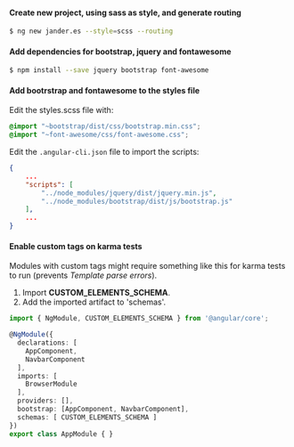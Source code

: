 #### Create new project, using sass as style, and generate routing

```bash
$ ng new jander.es --style=scss --routing
```

#### Add dependencies for bootstrap, jquery and fontawesome

```bash
$ npm install --save jquery bootstrap font-awesome
```

#### Add bootrstrap and fontawesome to the styles file

Edit the styles.scss file with:

```scss
@import "~bootstrap/dist/css/bootstrap.min.css";
@import "~font-awesome/css/font-awesome.css";
```

Edit the `.angular-cli.json` file to import the scripts:

```json
{
    ...
    "scripts": [
        "../node_modules/jquery/dist/jquery.min.js",
        "../node_modules/bootstrap/dist/js/bootstrap.js"
    ],
    ...
}
```

#### Enable custom tags on karma tests

Modules with custom tags might require something like this for karma tests to run (prevents *Template parse errors*).

1. Import **CUSTOM_ELEMENTS_SCHEMA**.
2. Add the imported artifact to 'schemas'.


```typescript
import { NgModule, CUSTOM_ELEMENTS_SCHEMA } from '@angular/core';

@NgModule({
  declarations: [
    AppComponent,
    NavbarComponent
  ],
  imports: [
    BrowserModule
  ],
  providers: [],
  bootstrap: [AppComponent, NavbarComponent],
  schemas: [ CUSTOM_ELEMENTS_SCHEMA ]
})
export class AppModule { }
```









